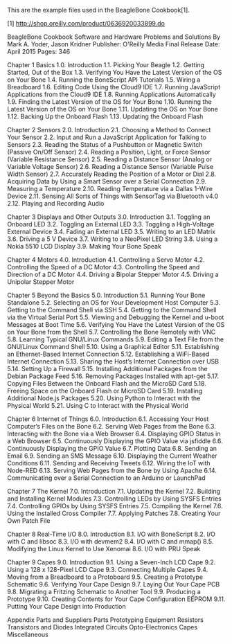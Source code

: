 This are the example files used in the BeagleBone Cookbook[1].

[1] http://shop.oreilly.com/product/0636920033899.do

BeagleBone Cookbook
Software and Hardware Problems and Solutions
By Mark A. Yoder, Jason Kridner
Publisher: O'Reilly Media
Final Release Date: April 2015
Pages: 346

Chapter 1   Basics
1.0. Introduction
1.1. Picking Your Beagle
1.2. Getting Started, Out of the Box
1.3. Verifying You Have the Latest Version of the OS on Your Bone
1.4. Running the BoneScript API Tutorials
1.5. Wiring a Breadboard
1.6. Editing Code Using the Cloud9 IDE
1.7. Running JavaScript Applications from the Cloud9 IDE
1.8. Running Applications Automatically
1.9. Finding the Latest Version of the OS for Your Bone
1.10. Running the Latest Version of the OS on Your Bone
1.11. Updating the OS on Your Bone
1.12. Backing Up the Onboard Flash
1.13. Updating the Onboard Flash

Chapter 2   Sensors
2.0. Introduction
2.1. Choosing a Method to Connect Your Sensor
2.2. Input and Run a JavaScript Application for Talking to Sensors
2.3. Reading the Status of a Pushbutton or Magnetic Switch (Passive On/Off Sensor)
2.4. Reading a Position, Light, or Force Sensor (Variable Resistance Sensor)
2.5. Reading a Distance Sensor (Analog or Variable Voltage Sensor)
2.6. Reading a Distance Sensor (Variable Pulse Width Sensor)
2.7. Accurately Reading the Position of a Motor or Dial
2.8. Acquiring Data by Using a Smart Sensor over a Serial Connection
2.9. Measuring a Temperature
2.10. Reading Temperature via a Dallas 1-Wire Device
2.11. Sensing All Sorts of Things with SensorTag via Bluetooth v4.0
2.12. Playing and Recording Audio

Chapter 3   Displays and Other Outputs
3.0. Introduction
3.1. Toggling an Onboard LED
3.2. Toggling an External LED
3.3. Toggling a High-Voltage External Device
3.4. Fading an External LED
3.5. Writing to an LED Matrix
3.6. Driving a 5 V Device
3.7. Writing to a NeoPixel LED String
3.8. Using a Nokia 5510 LCD Display
3.9. Making Your Bone Speak

Chapter 4   Motors
4.0. Introduction
4.1. Controlling a Servo Motor
4.2. Controlling the Speed of a DC Motor
4.3. Controlling the Speed and Direction of a DC Motor
4.4. Driving a Bipolar Stepper Motor
4.5. Driving a Unipolar Stepper Motor

Chapter 5   Beyond the Basics
5.0. Introduction
5.1. Running Your Bone Standalone
5.2. Selecting an OS for Your Development Host Computer
5.3. Getting to the Command Shell via SSH
5.4. Getting to the Command Shell via the Virtual Serial Port
5.5. Viewing and Debugging the Kernel and u-boot Messages at Boot Time
5.6. Verifying You Have the Latest Version of the OS on Your Bone from the Shell
5.7. Controlling the Bone Remotely with VNC
5.8. Learning Typical GNU/Linux Commands
5.9. Editing a Text File from the GNU/Linux Command Shell
5.10. Using a Graphical Editor
5.11. Establishing an Ethernet-Based Internet Connection
5.12. Establishing a WiFi-Based Internet Connection
5.13. Sharing the Host’s Internet Connection over USB
5.14. Setting Up a Firewall
5.15. Installing Additional Packages from the Debian Package Feed
5.16. Removing Packages Installed with apt-get
5.17. Copying Files Between the Onboard Flash and the MicroSD Card
5.18. Freeing Space on the Onboard Flash or MicroSD Card
5.19. Installing Additional Node.js Packages
5.20. Using Python to Interact with the Physical World
5.21. Using C to Interact with the Physical World

Chapter 6   Internet of Things
6.0. Introduction
6.1. Accessing Your Host Computer’s Files on the Bone
6.2. Serving Web Pages from the Bone
6.3. Interacting with the Bone via a Web Browser
6.4. Displaying GPIO Status in a Web Browser
6.5. Continuously Displaying the GPIO Value via jsfiddle
6.6. Continuously Displaying the GPIO Value
6.7. Plotting Data
6.8. Sending an Email
6.9. Sending an SMS Message
6.10. Displaying the Current Weather Conditions
6.11. Sending and Receiving Tweets
6.12. Wiring the IoT with Node-RED
6.13. Serving Web Pages from the Bone by Using Apache
6.14. Communicating over a Serial Connection to an Arduino or LaunchPad

Chapter 7   The Kernel
7.0. Introduction
7.1. Updating the Kernel
7.2. Building and Installing Kernel Modules
7.3. Controlling LEDs by Using SYSFS Entries
7.4. Controlling GPIOs by Using SYSFS Entries
7.5. Compiling the Kernel
7.6. Using the Installed Cross Compiler
7.7. Applying Patches
7.8. Creating Your Own Patch File

Chapter 8   Real-Time I/O
8.0. Introduction
8.1. I/O with BoneScript
8.2. I/O with C and libsoc
8.3. I/O with devmem2
8.4. I/O with C and mmap()
8.5. Modifying the Linux Kernel to Use Xenomai
8.6. I/O with PRU Speak

Chapter 9   Capes
9.0. Introduction
9.1. Using a Seven-Inch LCD Cape
9.2. Using a 128 x 128-Pixel LCD Cape
9.3. Connecting Multiple Capes
9.4. Moving from a Breadboard to a Protoboard
9.5. Creating a Prototype Schematic
9.6. Verifying Your Cape Design
9.7. Laying Out Your Cape PCB
9.8. Migrating a Fritzing Schematic to Another Tool
9.9. Producing a Prototype
9.10. Creating Contents for Your Cape Configuration EEPROM
9.11. Putting Your Cape Design into Production

Appendix Parts and Suppliers
Parts
Prototyping Equipment
Resistors
Transistors and Diodes
Integrated Circuits
Opto-Electronics
Capes
Miscellaneous
